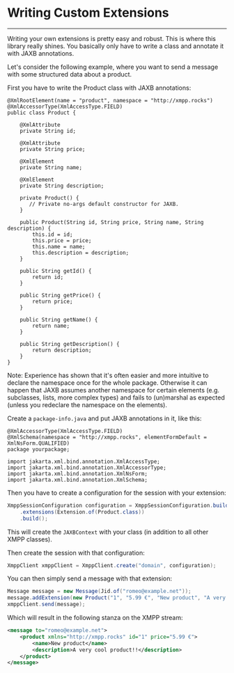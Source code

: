 # Writing Custom Extensions
---

Writing your own extensions is pretty easy and robust. This is where this library really shines. You basically only have
to write a class and annotate it with JAXB annotations.

Let's consider the following example, where you want to send a message with some structured data about a product.

First you have to write the Product class with JAXB annotations:

```
@XmlRootElement(name = "product", namespace = "http://xmpp.rocks")
@XmlAccessorType(XmlAccessType.FIELD)
public class Product {

    @XmlAttribute
    private String id;

    @XmlAttribute
    private String price;

    @XmlElement
    private String name;

    @XmlElement
    private String description;

    private Product() {
       // Private no-args default constructor for JAXB.
    }

    public Product(String id, String price, String name, String description) {
        this.id = id;
        this.price = price;
        this.name = name;
        this.description = description;
    }

    public String getId() {
        return id;
    }

    public String getPrice() {
        return price;
    }

    public String getName() {
        return name;
    }

    public String getDescription() {
        return description;
    }
}
```

Note: Experience has shown that it's often easier and more intuitive to declare the namespace once for the whole
package. Otherwise it can happen that JAXB assumes another namespace for certain elements (e.g. subclasses, lists, more
complex types) and fails to (un)marshal as expected (unless you redeclare the namespace on the elements).

Create a `package-info.java` and put JAXB annotations in it, like this:

```
@XmlAccessorType(XmlAccessType.FIELD)
@XmlSchema(namespace = "http://xmpp.rocks", elementFormDefault = XmlNsForm.QUALIFIED)
package yourpackage;

import jakarta.xml.bind.annotation.XmlAccessType;
import jakarta.xml.bind.annotation.XmlAccessorType;
import jakarta.xml.bind.annotation.XmlNsForm;
import jakarta.xml.bind.annotation.XmlSchema;
```

Then you have to create a configuration for the session with your extension:

```java
XmppSessionConfiguration configuration = XmppSessionConfiguration.builder()
    .extensions(Extension.of(Product.class))
    .build();
```

This will create the `JAXBContext` with your class (in addition to all other XMPP classes).

Then create the session with that configuration:

```java
XmppClient xmppClient = XmppClient.create("domain", configuration);
```

You can then simply send a message with that extension:

```java
Message message = new Message(Jid.of("romeo@example.net"));
message.addExtension(new Product("1", "5.99 €", "New product", "A very cool product!!"));
xmppClient.send(message);
```

Which will result in the following stanza on the XMPP stream:

```xml
<message to="romeo@example.net">
    <product xmlns="http://xmpp.rocks" id="1" price="5.99 €">
        <name>New product</name>
        <description>A very cool product!!</description>
    </product>
</message>
```
